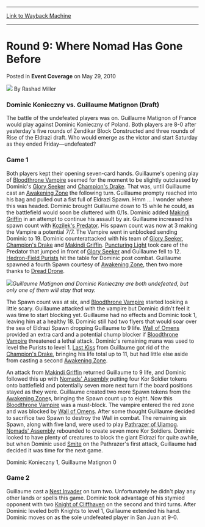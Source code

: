 
---
[Link to Wayback Machine](https://web.archive.org/web/20220123001356/https://magic.wizards.com/en/articles/archive/event-coverage/round-9-where-nomad-has-gone-2010-05-29)

[_metadata_:author]:- "Rashad Miller"
[_metadata_:description]:- "Dominic Konieczny vs. Guillaume Matignon (Draft)The battle of the undefeated players was on. Guillaume Matignon of France would play against Dominic Konieczny of Poland. Both players are 8-0 after yesterday's five rounds of Zendikar Block Constructed and three rounds of Rise of the Eldrazi draft. Who would emerge as the victor and start Saturday as they ended"
[_metadata_:generator]:- "Drupal 7 (http://drupal.org)"
[_metadata_:node]:- "510636"
[_metadata_:publish_date]:- "2010-05-29"
[_metadata_:source]:- "div-main-content"
[_metadata_:title]:- "Round 9: Where Nomad Has Gone Before"
[_metadata_:wayback_capture_timestamp]:- "2022-01-23 00:13:56"
[_metadata_:wayback_raw_url]:- "https://web.archive.org/web/20220123001356id_/https://magic.wizards.com/en/articles/archive/event-coverage/round-9-where-nomad-has-gone-2010-05-29"
[_metadata_:wayback_url]:- "https://magic.wizards.com/en/articles/archive/event-coverage/round-9-where-nomad-has-gone-2010-05-29"
---


Round 9: Where Nomad Has Gone Before
====================================



 Posted in **Event Coverage**
 on May 29, 2010 






![](https://media.magic.wizards.com/styles/auth_small/public/images/person/authorpic_rashadmiller.jpg)
By Rashad Miller











### Dominic Konieczny vs. Guillaume Matignon (Draft)

The battle of the undefeated players was on. Guillaume Matignon of France would play against Dominic Konieczny of Poland. Both players are 8-0 after yesterday's five rounds of Zendikar Block Constructed and three rounds of Rise of the Eldrazi draft. Who would emerge as the victor and start Saturday as they ended Friday—undefeated?

### Game 1

Both players kept their opening seven-card hands. Guillaume's opening play of [Bloodthrone Vampire](https://gatherer.wizards.com/Pages/Card/Details.aspx?name=Bloodthrone+Vampire) seemed for the moment to be slightly outclassed by Dominic's [Glory Seeker](https://gatherer.wizards.com/Pages/Card/Details.aspx?name=Glory+Seeker) and [Champion's Drake](https://gatherer.wizards.com/Pages/Card/Details.aspx?name=Champion%27s+Drake). That was, until Guillaume cast an [Awakening Zone](https://gatherer.wizards.com/Pages/Card/Details.aspx?name=Awakening+Zone) the following turn. Guillaume prompty reached into his bag and pulled out a fist full of Eldrazi Spawn. Hmm ... I wonder where this was headed. Dominic brought Guillaume down to 15 while he could, as the battlefield would soon be cluttered with 0/1s. Dominic added [Makindi Griffin](https://gatherer.wizards.com/Pages/Card/Details.aspx?name=Makindi+Griffin) in an attempt to continue his assault by air. Guillaume increased his spawn count with [Kozilek's Predator](https://gatherer.wizards.com/Pages/Card/Details.aspx?name=Kozilek%27s+Predator). His spawn count was now at 3 making the Vampire a potential 7/7. The Vampire went in unblocked sending Dominic to 19. Dominic counterattacked with his team of [Glory Seeker](https://gatherer.wizards.com/Pages/Card/Details.aspx?name=Glory+Seeker), [Champion's Drake](https://gatherer.wizards.com/Pages/Card/Details.aspx?name=Champion%27s+Drake) and [Makindi Griffin](https://gatherer.wizards.com/Pages/Card/Details.aspx?name=Makindi+Griffin). [Puncturing Light](https://gatherer.wizards.com/Pages/Card/Details.aspx?name=Puncturing+Light) took care of the Predator that jumped in front of [Glory Seeker](https://gatherer.wizards.com/Pages/Card/Details.aspx?name=Glory+Seeker) and Guillaume fell to 12. [Hedron-Field Purists](https://gatherer.wizards.com/Pages/Card/Details.aspx?name=Hedron-Field+Purists) hit the table for Dominic post combat. Guillaume spawned a fourth Spawn courtesy of [Awakening Zone](https://gatherer.wizards.com/Pages/Card/Details.aspx?name=Awakening+Zone), then two more thanks to [Dread Drone](https://gatherer.wizards.com/Pages/Card/Details.aspx?name=Dread+Drone). 

![](https://media.magic.wizards.com/image_legacy_migration/mtg/images/daily/events/ptsj10/fm9Matignon.jpg)*Guillaume Matignon and Dominic Konieczny are both undefeated, but only one of them will stay that way.*

The Spawn count was at six, and [Bloodthrone Vampire](https://gatherer.wizards.com/Pages/Card/Details.aspx?name=Bloodthrone+Vampire) started looking a little scary. Guillaume attacked with the vampire but Dominic didn't feel it was time to start blocking yet. Guillaume had no effects and Dominic took 1, leaving him at a healthy 18. Dominic still had two flyers that would soar over the sea of Eldrazi Spawn dropping Guillaume to 9 life. [Wall of Omens](https://gatherer.wizards.com/Pages/Card/Details.aspx?name=Wall+of+Omens) provided an extra card and a potential chump blocker if [Bloodthrone Vampire](https://gatherer.wizards.com/Pages/Card/Details.aspx?name=Bloodthrone+Vampire) threatened a lethal attack. Dominic's remaining mana was used to level the Purists to level 1. [Last Kiss](https://gatherer.wizards.com/Pages/Card/Details.aspx?name=Last+Kiss) from Guillaume got rid of the [Champion's Drake](https://gatherer.wizards.com/Pages/Card/Details.aspx?name=Champion%27s+Drake), bringing his life total up to 11, but had little else aside from casting a second [Awakening Zone](https://gatherer.wizards.com/Pages/Card/Details.aspx?name=Awakening+Zone).

An attack from [Makindi Griffin](https://gatherer.wizards.com/Pages/Card/Details.aspx?name=Makindi+Griffin) returned Guillaume to 9 life, and Dominic followed this up with [Nomads' Assembly](https://gatherer.wizards.com/Pages/Card/Details.aspx?name=Nomads%27+Assembly) putting four Kor Soldier tokens onto battlefield and potentially seven more next turn if the board positions stayed as they were. Guillaume created two more Spawn tokens from the [Awakening Zone](https://gatherer.wizards.com/Pages/Card/Details.aspx?name=Awakening+Zone)s, bringing the Spawn count up to eight. Now this [Bloodthrone Vampire](https://gatherer.wizards.com/Pages/Card/Details.aspx?name=Bloodthrone+Vampire) was a must-block. The vampire entered the red zone and was blocked by [Wall of Omens](https://gatherer.wizards.com/Pages/Card/Details.aspx?name=Wall+of+Omens). After some thought Guillaume decided to sacrifice two Spawn to destroy the Wall in combat. The remaining six Spawn, along with five land, were used to play [Pathrazer of Ulamog](https://gatherer.wizards.com/Pages/Card/Details.aspx?name=Pathrazer+of+Ulamog). [Nomads' Assembly](https://gatherer.wizards.com/Pages/Card/Details.aspx?name=Nomads%27+Assembly) rebounded to create seven more Kor Soldiers. Dominic looked to have plenty of creatures to block the giant Eldrazi for quite awhile, but when Dominic used [Smite](https://gatherer.wizards.com/Pages/Card/Details.aspx?name=Smite) on the Pathrazer's first attack, Guillaume had decided it was time for the next game.

Dominic Konieczny 1, Guillaume Matignon 0

### Game 2

Guillaume cast a [Nest Invader](https://gatherer.wizards.com/Pages/Card/Details.aspx?name=Nest+Invader) on turn two. Unfortunately he didn't play any other lands or spells this game. Dominic took advantage of his stymied opponent with two [Knight of Cliffhaven](https://gatherer.wizards.com/Pages/Card/Details.aspx?name=Knight+of+Cliffhaven) on the second and third turns. After Dominic leveled both Knights to level 1, Guillaume extended his hand. Dominic moves on as the sole undefeated player in San Juan at 9-0.







